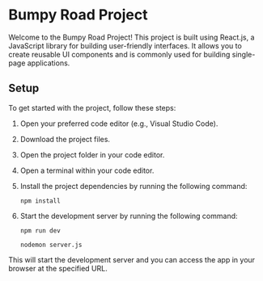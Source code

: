 # Bumpy Road Project

Welcome to the Bumpy Road Project! This project is built using React.js, a JavaScript library for building user-friendly interfaces. It allows you to create reusable UI components and is commonly used for building single-page applications.

## Setup

To get started with the project, follow these steps:

1. Open your preferred code editor (e.g., Visual Studio Code).
2. Download the project files.
3. Open the project folder in your code editor.
4. Open a terminal within your code editor.
5. Install the project dependencies by running the following command:

   ```
   npm install
   ```

6. Start the development server by running the following command:

   ```
   npm run dev

   nodemon server.js
   ```

This will start the development server and you can access the app in your browser at the specified URL.
